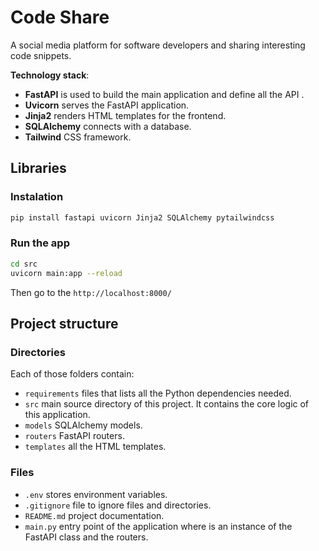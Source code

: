 # Code Share
A social media platform for software developers and sharing interesting code snippets.

**Technology stack**:
- **FastAPI** is used to build the main application and define all the API .
- **Uvicorn** serves the FastAPI application.
- **Jinja2** renders HTML templates for the frontend.
- **SQLAlchemy** connects with a database.
- **Tailwind** CSS framework.

## Libraries

### Instalation
``` bash
pip install fastapi uvicorn Jinja2 SQLAlchemy pytailwindcss
```

### Run the app
``` bash
cd src
uvicorn main:app --reload
```
Then go to the `http://localhost:8000/`


## Project structure

### Directories
Each of those folders contain:
- `requirements` files that lists all the Python dependencies needed.
- `src` main source directory of this project. It contains the core logic of this application.
- `models` SQLAlchemy models.
- `routers` FastAPI routers.
- `templates` all the HTML templates.

### Files
- `.env` stores environment variables.
- `.gitignore` file to ignore files and directories.
- `README.md` project documentation.
- `main.py` entry point of the application where is an instance of the FastAPI class and the routers.
